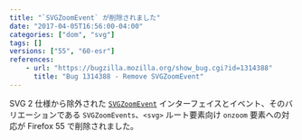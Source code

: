 ```yaml
---
title: "`SVGZoomEvent` が削除されました"
date: "2017-04-05T16:56:00-04:00"
categories: ["dom", "svg"]
tags: []
versions: ["55", "60-esr"]
references:
    - url: "https://bugzilla.mozilla.org/show_bug.cgi?id=1314388"
      title: "Bug 1314388 - Remove SVGZoomEvent"
---
```

SVG 2 仕様から除外された [`SVGZoomEvent`](https://www.w3.org/TR/SVG/script.html#InterfaceSVGZoomEvent) インターフェイスとイベント、そのバリエーションである `SVGZoomEvents`、`<svg>` ルート要素向け `onzoom` 要素への対応が Firefox 55 で削除されました。
